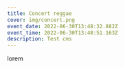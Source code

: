 ```yaml
---
title: Concert reggae
cover: img/concert.png
event_date: 2022-06-30T13:48:32.882Z
event_time: 2022-06-30T13:48:51.163Z
description: Test cms
---
```

lorem
